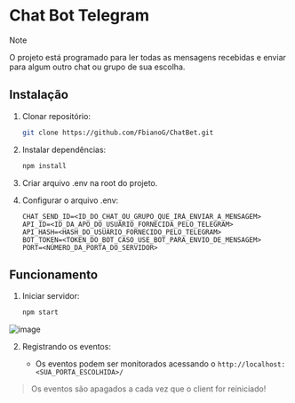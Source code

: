 # Chat Bot Telegram

>[!NOTE]
>O projeto está programado para ler todas as mensagens recebidas e enviar para algum outro chat ou grupo de sua escolha.

## Instalação
1. Clonar repositório:
   ```bash
   git clone https://github.com/FbianoG/ChatBet.git
   
2. Instalar dependências:
   ```bash
   npm install
   
3. Criar arquivo .env na root do projeto.
   
4. Configurar o arquivo .env:
   ```.env
   CHAT_SEND_ID=<ID_DO_CHAT_OU_GRUPO_QUE_IRÁ_ENVIAR_A_MENSAGEM>
   API_ID=<ID_DA_APO_DO_USUÁRIO_FORNECIDA_PELO_TELEGRAM>
   API_HASH=<HASH_DO_USUÁRIO_FORNECIDO_PELO_TELEGRAM>
   BOT_TOKEN=<TOKEN_DO_BOT_CASO_USE_BOT_PARA_ENVIO_DE_MENSAGEM>
   PORT=<NÚMERO_DA_PORTA_DO_SERVIDOR>

## Funcionamento

1. Iniciar servidor:
   
   ```bash
   npm start
![image](https://github.com/user-attachments/assets/e523ec8d-e79e-4973-8d72-1edbd37630a1)

2. Registrando os eventos:
   
     - Os eventos podem ser monitorados acessando o ```http://localhost:<SUA_PORTA_ESCOLHIDA>/```
       
>Os eventos são apagados a cada vez que o client for reiniciado!
   


 
